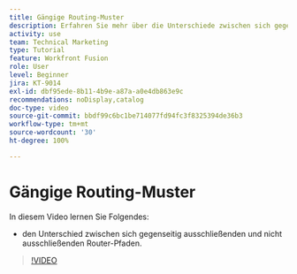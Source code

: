 ```yaml
---
title: Gängige Routing-Muster
description: Erfahren Sie mehr über die Unterschiede zwischen sich gegenseitig ausschließenden und nicht ausschließenden Router-Pfaden in [!DNL Adobe Workfront Fusion].
activity: use
team: Technical Marketing
type: Tutorial
feature: Workfront Fusion
role: User
level: Beginner
jira: KT-9014
exl-id: dbf95ede-8b11-4b9e-a87a-a0e4db863e9c
recommendations: noDisplay,catalog
doc-type: video
source-git-commit: bbdf99c6bc1be714077fd94fc3f8325394de36b3
workflow-type: tm+mt
source-wordcount: '30'
ht-degree: 100%

---
```


# Gängige Routing-Muster

In diesem Video lernen Sie Folgendes:

* den Unterschied zwischen sich gegenseitig ausschließenden und nicht ausschließenden Router-Pfaden.

>[!VIDEO](https://video.tv.adobe.com/v/335273/?quality=12&learn=on&enablevpops=1)
